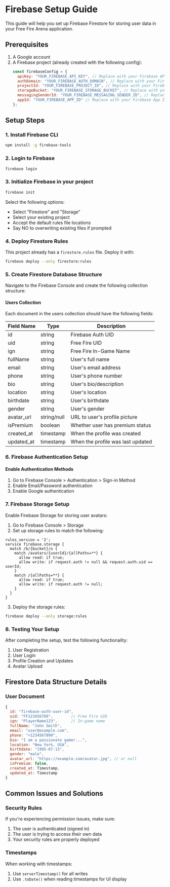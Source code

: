 # Firebase Setup Guide

This guide will help you set up Firebase Firestore for storing user data in your Free Fire Arena application.

## Prerequisites

1. A Google account
2. A Firebase project (already created with the following config):
   ```javascript
   const firebaseConfig = {
     apiKey: "YOUR_FIREBASE_API_KEY", // Replace with your Firebase API Key, preferably using environment variables.
     authDomain: "YOUR_FIREBASE_AUTH_DOMAIN", // Replace with your Firebase Auth Domain, preferably using environment variables.
     projectId: "YOUR_FIREBASE_PROJECT_ID", // Replace with your Firebase Project ID, preferably using environment variables.
     storageBucket: "YOUR_FIREBASE_STORAGE_BUCKET", // Replace with your Firebase Storage Bucket, preferably using environment variables.
     messagingSenderId: "YOUR_FIREBASE_MESSAGING_SENDER_ID", // Replace with your Firebase Messaging Sender ID, preferably using environment variables.
     appId: "YOUR_FIREBASE_APP_ID" // Replace with your Firebase App ID, preferably using environment variables.
   };
   ```

## Setup Steps

### 1. Install Firebase CLI

```bash
npm install -g firebase-tools
```

### 2. Login to Firebase

```bash
firebase login
```

### 3. Initialize Firebase in your project

```bash
firebase init
```

Select the following options:
- Select "Firestore" and "Storage"
- Select your existing project
- Accept the default rules file locations
- Say NO to overwriting existing files if prompted

### 4. Deploy Firestore Rules

This project already has a `firestore.rules` file. Deploy it with:

```bash
firebase deploy --only firestore:rules
```

### 5. Create Firestore Database Structure

Navigate to the Firebase Console and create the following collection structure:

#### Users Collection

Each document in the users collection should have the following fields:

| Field Name | Type | Description |
|------------|------|-------------|
| id | string | Firebase Auth UID |
| uid | string | Free Fire UID |
| ign | string | Free Fire In-Game Name |
| fullName | string | User's full name |
| email | string | User's email address |
| phone | string | User's phone number |
| bio | string | User's bio/description |
| location | string | User's location |
| birthdate | string | User's birthdate |
| gender | string | User's gender |
| avatar_url | string/null | URL to user's profile picture |
| isPremium | boolean | Whether user has premium status |
| created_at | timestamp | When the profile was created |
| updated_at | timestamp | When the profile was last updated |

### 6. Firebase Authentication Setup

#### Enable Authentication Methods

1. Go to Firebase Console > Authentication > Sign-in Method
2. Enable Email/Password authentication
3. Enable Google authentication

### 7. Firebase Storage Setup

Enable Firebase Storage for storing user avatars:

1. Go to Firebase Console > Storage
2. Set up storage rules to match the following:

```
rules_version = '2';
service firebase.storage {
  match /b/{bucket}/o {
    match /avatars/{userId}/{allPaths=**} {
      allow read: if true;
      allow write: if request.auth != null && request.auth.uid == userId;
    }
    match /{allPaths=**} {
      allow read: if true;
      allow write: if request.auth != null;
    }
  }
}
```

3. Deploy the storage rules:

```bash
firebase deploy --only storage:rules
```

### 8. Testing Your Setup

After completing the setup, test the following functionality:

1. User Registration
2. User Login
3. Profile Creation and Updates
4. Avatar Upload

## Firestore Data Structure Details

### User Document

```javascript
{
  id: "firebase-auth-user-id",
  uid: "FF123456789",        // Free Fire UID
  ign: "PlayerName123",      // In-game name
  fullName: "John Smith",
  email: "user@example.com",
  phone: "+1234567890",
  bio: "I am a passionate gamer...",
  location: "New York, USA",
  birthdate: "1995-07-15",
  gender: "male",
  avatar_url: "https://example.com/avatar.jpg", // or null
  isPremium: false,
  created_at: Timestamp,
  updated_at: Timestamp
}
```

## Common Issues and Solutions

### Security Rules

If you're experiencing permission issues, make sure:

1. The user is authenticated (signed in)
2. The user is trying to access their own data
3. Your security rules are properly deployed

### Timestamps

When working with timestamps:

1. Use `serverTimestamp()` for all writes
2. Use `.toDate()` when reading timestamps for UI display 